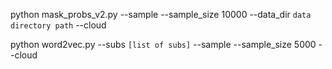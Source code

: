python mask_probs_v2.py --sample --sample_size 10000 --data_dir `data directory path` --cloud

python word2vec.py --subs `[list of subs]` --sample --sample_size 5000 --cloud